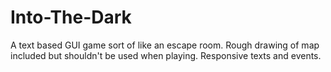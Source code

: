 # Into-The-Dark
A text based GUI game sort of like an escape room.
Rough drawing of map included but shouldn't be used when playing.
Responsive texts and events.
